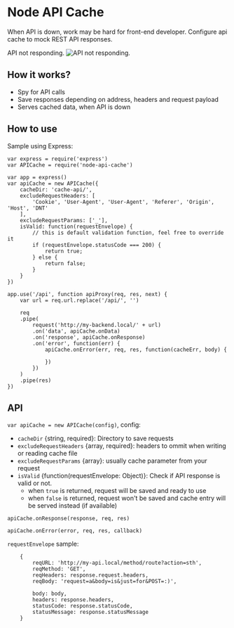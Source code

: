 Node API Cache
======
When API is down, work may be hard for front-end developer.
Configure api cache to mock REST API responses.

API not responding.
![API not responding.](docs/OqWCFTn.gif)

How it works?
------
- Spy for API calls
- Save responses depending on address, headers and request payload
- Serves cached data, when API is down


How to use
------

Sample using Express:
```
var express = require('express')
var APICache = require('node-api-cache')

var app = express()
var apiCache = new APICache({
	cacheDir: 'cache-api/',
	excludeRequestHeaders: [
		'Cookie', 'User-Agent', 'User-Agent', 'Referer', 'Origin', 'Host', 'DNT'
	],
	excludeRequestParams: ['_'],
	isValid: function(requestEnvelope) {
		// this is default validation function, feel free to override it
		if (requestEnvelope.statusCode === 200) {
			return true;
		} else {
			return false;
		}
	}
})

app.use('/api', function apiProxy(req, res, next) {
	var url = req.url.replace('/api/', '')

	req
	.pipe(
		request('http://my-backend.local/' + url)
		.on('data', apiCache.onData)
		.on('response', apiCache.onResponse)
		.on('error', function(err) {
			apiCache.onError(err, req, res, function(cacheErr, body) {

			})
		})
	)
	.pipe(res)
})

```


API
------
`var apiCache = new APICache(config)`, config:
- `cacheDir` {string, required}: Directory to save requests
- `excludeRequestHeaders` {array, required}: headers to ommit when writing or reading cache file
- `excludeRequestParams` {array}: usually cache parameter from your request
- `isValid` {function(requestEnvelope: Object)}: Check if API response is valid or not.
    - when `true` is returned, request will be saved and ready to use
    - when `false` is returned, request won't be saved and cache entry will be
      served instead (if available)

`apiCache.onResponse(response, req, res)`

`apiCache.onError(error, req, res, callback)`

`requestEnvelope` sample:
```
	{
		reqURL: 'http://my-api.local/method/route?action=sth',
		reqMethod: 'GET',
		reqHeaders: response.request.headers,
		reqBody: 'request=a&body=is&just=for&POST=:)',

		body: body,
		headers: response.headers,
		statusCode: response.statusCode,
		statusMessage: response.statusMessage
	}
```
